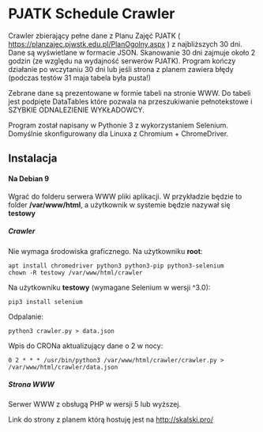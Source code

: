# PJATK Schedule Crawler
Crawler zbierający pełne dane z Planu Zajęć PJATK ( https://planzajec.pjwstk.edu.pl/PlanOgolny.aspx ) z najbliższych 30 dni.
Dane są wyświetlane w formacie JSON. Skanowanie 30 dni zajmuje około 2 godzin (ze względu na wydajność serwerów PJATK).
Program kończy działanie po wczytaniu 30 dni lub jeśli strona z planem zawiera błędy (podczas testów 31 maja tabela była pusta!) 

Zebrane dane są prezentowane w formie tabeli na stronie WWW.
Do tabeli jest podpięte DataTables które pozwala na przeszukiwanie pełnotekstowe i SZYBKIE ODNALEZIENIE WYKŁADOWCY.

Program został napisany w Pythonie 3 z wykorzystaniem Selenium.
Domyślnie skonfigurowany dla Linuxa z Chromium + ChromeDriver.

## Instalacja
#### Na Debian 9
Wgrać do folderu serwera WWW pliki aplikacji.
W przykładzie będzie to folder **/var/www/html**, a użytkownik w systemie będzie nazywał się **testowy**

##### Crawler
Nie wymaga środowiska graficznego.
Na użytkowniku **root**:
```
apt install chromedriver python3 python3-pip python3-selenium
chown -R testowy /var/www/html/crawler
```
Na użytkowniku **testowy** (wymagane Selenium w wersji ^3.0):
```
pip3 install selenium
```
Odpalanie:
```
python3 crawler.py > data.json
```
Wpis do CRONa aktualizujący dane o 2 w nocy:
```
0 2 * * * /usr/bin/python3 /var/www/html/crawler/crawler.py > /var/www/html/crawler/data.json
```
##### Strona WWW
Serwer WWW z obsługą PHP w wersji 5 lub wyższej.

Link do strony z planem którą hostuję jest na http://skalski.pro/